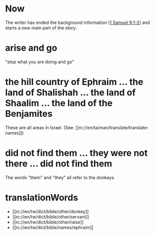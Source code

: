 # Now

The writer has ended the background information ([1 Samuel 9:1-2](./01.md)) and starts a new main part of the story.

# arise and go

"stop what you are doing and go"

# the hill country of Ephraim ... the land of Shalishah ... the land of Shaalim ... the land of the Benjamites

These are all areas in Israel. (See: [[rc://en/ta/man/translate/translate-names]])

# did not find them ... they were not there ... did not find them

The words "them" and "they" all refer to the donkeys.

# translationWords

* [[rc://en/tw/dict/bible/other/donkey]]
* [[rc://en/tw/dict/bible/other/servant]]
* [[rc://en/tw/dict/bible/other/raise]]
* [[rc://en/tw/dict/bible/names/ephraim]]